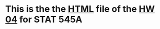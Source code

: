# This is the  the [HTML](https://stat545-ubc-hw-2019-20.github.io/stat545-hw-minsisung/HW_03/HW_03.html) file of the [HW 04](https://stat545.stat.ubc.ca/evaluation/hw03/hw03/) for STAT 545A

